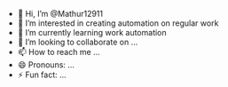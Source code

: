 - 👋 Hi, I’m @Mathur12911
- 👀 I’m interested in creating automation on regular work
- 🌱 I’m currently learning work automation
- 💞️ I’m looking to collaborate on ...
- 📫 How to reach me ...
- 😄 Pronouns: ...
- ⚡ Fun fact: ...

<!---
Mathur12911/Mathur12911 is a ✨ special ✨ repository because its `README.md` (this file) appears on your GitHub profile.
You can click the Preview link to take a look at your changes.
--->
